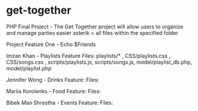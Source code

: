 # get-together
PHP Final Project - The Get Together project will allow users to organize and manage parties easier
asterik = all files within the specified folder

Project Feature One - Echo $Friends

Imzan Khan - Playlists Feature
Files: playlists/* , 
CSS/playlists.css , CSS/songs.css , 
scripts/playlists.js, scripts/songs.js, 
model/playlist_db.php, model/playlist.php

Jennifer Wong - Drinks Feature:
Files: 


Mariia Korolenko - Food Feature:
Files:

Bibek Man Shrestha - Events Feature:
Files:

